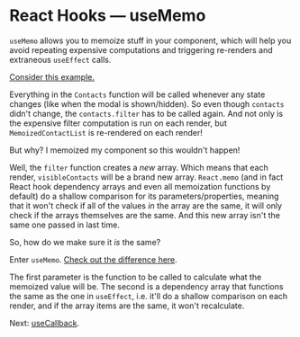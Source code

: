 # React Hooks — useMemo

`useMemo` allows you to memoize stuff in your component, which will help you avoid repeating expensive computations and triggering re-renders and extraneous `useEffect` calls.

[Consider this example.](./examples/008-01.jsx)

Everything in the `Contacts` function will be called whenever any state changes (like when the modal is shown/hidden). So even though `contacts` didn't change, the `contacts.filter` has to be called again. And not only is the expensive filter computation is run on each render, but `MemoizedContactList` is re-rendered on each render!

But why? I memoized my component so this wouldn't happen!

Well, the `filter` function creates a *new* array. Which means that each render, `visibleContacts` will be a brand new array. `React.memo` (and in fact React hook dependency arrays and even all memoization functions by default) do a shallow comparison for its parameters/properties, meaning that it won't check if all of the values *in* the array are the same, it will only check if the arrays themselves are the same. And this new array isn't the same one passed in last time.

So, how do we make sure it *is* the same?

Enter `useMemo`. [Check out the difference here](./examples/008-02.jsx).

The first parameter is the function to be called to calculate what the memoized value will be. The second is a dependency array that functions the same as the one in `useEffect`, i.e. it'll do a shallow comparison on each render, and if the array items are the same, it won't recalculate.

Next: [useCallback](./009-usecallback.md).

